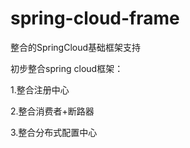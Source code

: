 # spring-cloud-frame
整合的SpringCloud基础框架支持

初步整合spring cloud框架：

1.整合注册中心

2.整合消费者+断路器

3.整合分布式配置中心

